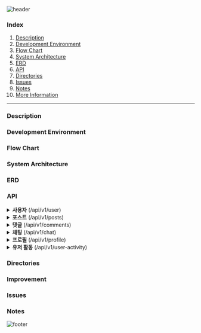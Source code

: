 ![header](https://capsule-render.vercel.app/api?type=rect&color=timeAuto&section=header&text=improve-ssk-pro&height=60&fontSize=40)


### Index
1. [Description](#Description)
2. [Development Environment](#Development-Environment)
3. [Flow Chart](#Flow-Chart)
4. [System Architecture](#System-Architecture)
5. [ERD](#ERD)
6. [API](#API)
7. [Directories](#Directories)
8. [Issues](#Issues)
9. [Notes](#Notes)
10. [More Information](#More-Informaion)



---

### Description

### Development Environment

### Flow Chart

### System Architecture

### ERD

### API

<details>

<summary><b>사용자</b> (/api/v1/user)</summary>


| Method |      End Point       | Description |
|:------:|:--------------------:|:-----------:|
|  GET   |        /login        |     로그인     |
|  POST  |      /register       |    회원가입     |
|  GET   | /check-duplicated-id |  아이디 중복 확인  |
|  GET   |       /find-id       |   아이디 찾기    |
|  GET   |    /find-password    |   비밀번호 찾기   |
| DELETE |   /delete-account    |    회원 탈퇴    |

</details>

<details>

<summary><b>포스트</b> (/api/v1/posts)</summary>


| Method |  End Point  |  Description   |
|:------:|:-----------:|:--------------:|
|  GET   |             |   포스트 목록 보기    |
|  GET   |             |   포스트 목록 정렬    |
|  GET   |             |   포스트 목록 페이징   |
|  GET   |             |   포스트 상세 보기    |
|  POST  |             |    포스트 북마크     |
|  POST  |             |     포스트 작성     |
|  POST  |             |   포스트 이미지 저장   |
|  PUT   |             |   포스트 임시 저장    |
|  GET   |             | 포스트 임시 저장 불러오기 |
|  PUT   |             |     포스트 수정     |
| DELETE |             |     포스트 삭제     |


</details>


<details>

<summary><b>댓글</b> (/api/v1/comments)</summary>


| Method |  End Point  | Description |
|:------:|:-----------:|:-----------:|
|  POST  |             |    댓글 작성    |
|  PUT   |             |    댓글 수정    |
| DELETE |             |    댓글 삭제    |
|  GET   |             |  댓글 목록 보기   |


</details>


<details>

<summary><b>채팅</b> (/api/v1/chat)</summary>


| Method |  End Point  | Description |
|:------:|:-----------:|:-----------:|
|  POST  |             |  채팅 메시지 발송  |
|  GET   |             |  채팅 메시지 보기  |
|  GET   |             |  채팅 목록 보기   |
| DELETE |             |  채팅 내역 삭제   |


</details>


<details>

<summary><b>프로필</b> (/api/v1/profile)</summary>


| Method |  End Point  | Description |
|:------:|:-----------:|:-----------:|
|  POST  |             | 프로필 이미지 수정  |
|  GET   |             |   프로필 수정    |


</details>


<details>

<summary><b>유저 활동</b> (/api/v1/user-activity)</summary>


| Method |  End Point  |  Description  |
|:------:|:-----------:|:-------------:|
|        |             |  작성한 포스팅 목록   |
|        |             |   작성한 댓글 목록   |
|        |             |    북마크 목록     |
|        |             |     구독 목록     |
|        |             | 나를 북마크한 유저 목록 |
|        |             | 나를 구독한 유저 목록  |


</details>





### Directories

### Improvement

### Issues

### Notes



![footer](https://capsule-render.vercel.app/api?type=waving&&color=timeAuto&section=footer)
